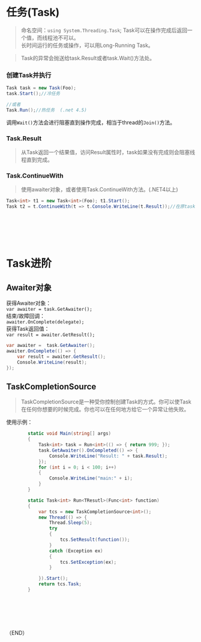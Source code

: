 # 任务(Task)    

> 命名空间：`using System.Threading.Task`;
> Task可以在操作完成后返回一个值，而线程池不可以。    
> 长时间运行的任务或操作，可以用Long-Running Task。    

> Task的异常会抛送给task.Result或者task.Wait()方法处。    


### 创建Task并执行    

```C#  
Task task = new Task(Foo);
task.Start();//冷任务

//或者
Task.Run();//热任务  (.net 4.5)
```  

调用`Wait()`方法会进行阻塞直到操作完成，相当于thread的`Join()`方法。    


### Task.Result    

> 从Task返回一个结果值，访问Result属性时，task如果没有完成则会阻塞线程直到完成。    

### Task.ContinueWith    

> 使用awaiter对象，或者使用Task.ContinueWith方法。(.NET4以上)    

```C#  
Task<int> t1 = new Task<int>(Foo); t1.Start();
Task t2 = t.ContinueWith(t => t.Console.WriteLine(t.Result));//在原task的线程上继续执行。  
```  

<br />  
<br />  
<br />  
<br />  


# Task进阶    


## Awaiter对象    

获得Awaiter对象：  
`var awaiter = task.GetAwaiter();`  
结束/故障回调：  
`awaiter.OnComplete(delegate);`    
获得Task返回值：  
`var result = awaiter.GetResult();`    

```C#  
var awaiter =  task.GetAwaiter();  
awaiter.OnComplete(() => {
    var result = awaiter.GetResult();
    Console.WriteLine(result);  
});
```  



## TaskCompletionSource    

> TaskCompletionSource是一种受你控制创建Task的方式。你可以使Task在任何你想要的时候完成。你也可以在任何地方给它一个异常让他失败。    

使用示例：  
```C#  
        static void Main(string[] args)
        {
            Task<int> task = Run<int>(() => { return 999; });
            task.GetAwaiter().OnCompleted(() => {
                Console.WriteLine("Result: " + task.Result);
            });
            for (int i = 0; i < 100; i++)
            {
                Console.WriteLine("main:" + i);
            }
        }

        static Task<int> Run<TResutl>(Func<int> function)
        {
            var tcs = new TaskCompletionSource<int>();
            new Thread(() => {
                Thread.Sleep(5);
                try
                {
                    tcs.SetResult(function());
                }
                catch (Exception ex)
                {
                    tcs.SetException(ex);
                }

            }).Start();
            return tcs.Task;
        }
```  


<br />  
<br />  
<br />  
<br />  


（END）    


